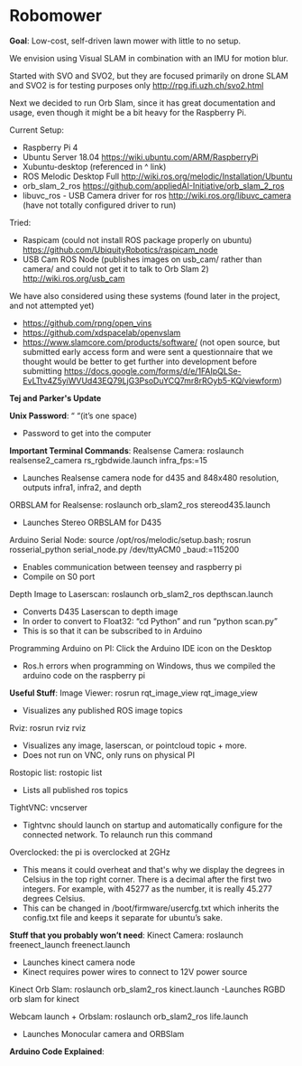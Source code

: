 # Robomower
**Goal**: Low-cost, self-driven lawn mower with little to no setup.

We envision using Visual SLAM in combination with an IMU for motion blur.

Started with SVO and SVO2, but they are focused primarily on drone SLAM and SVO2 is for testing purposes only http://rpg.ifi.uzh.ch/svo2.html


Next we decided to run Orb Slam, since it has great documentation and usage, even though it might be a bit heavy for the Raspberry Pi.

Current Setup:
- Raspberry Pi 4
- Ubuntu Server 18.04 https://wiki.ubuntu.com/ARM/RaspberryPi
- Xubuntu-desktop (referenced in ^ link)
- ROS Melodic Desktop Full http://wiki.ros.org/melodic/Installation/Ubuntu
- orb_slam_2_ros https://github.com/appliedAI-Initiative/orb_slam_2_ros 
- libuvc_ros - USB Camera driver for ros http://wiki.ros.org/libuvc_camera (have not totally configured driver to run)

Tried:
- Raspicam (could not install ROS package properly on ubuntu) https://github.com/UbiquityRobotics/raspicam_node
- USB Cam ROS Node (publishes images on usb_cam/ rather than camera/ and could not get it to talk to Orb Slam 2) http://wiki.ros.org/usb_cam

We have also considered using these systems (found later in the project, and not attempted yet)
- https://github.com/rpng/open_vins
- https://github.com/xdspacelab/openvslam
- https://www.slamcore.com/products/software/ (not open source, but submitted early access form and were sent a questionnaire that we thought would be better to get further into development before submitting https://docs.google.com/forms/d/e/1FAIpQLSe-EvLTtv4Z5yiWVUd43EQ79LjG3PsoDuYCQ7mr8rROyb5-KQ/viewform)


**Tej and Parker's Update**

**Unix Password**: “ “(it’s one space)
- Password to get into the computer

**Important Terminal Commands**:
Realsense Camera: roslaunch realsense2_camera rs_rgbdwide.launch infra_fps:=15
- Launches Realsense camera node for d435 and 848x480 resolution, outputs infra1, infra2, and depth

ORBSLAM for Realsense: roslaunch orb_slam2_ros stereod435.launch
- Launches Stereo ORBSLAM for D435

Arduino Serial Node: source /opt/ros/melodic/setup.bash; rosrun rosserial_python serial_node.py /dev/ttyACM0  _baud:=115200 
- Enables communication between teensey and raspberry pi
- Compile on S0 port

Depth Image to Laserscan: roslaunch orb_slam2_ros depthscan.launch
- Converts D435 Laserscan to depth image 
- In order to convert to Float32: “cd Python” and run “python scan.py”
- This is so that it can be subscribed to in Arduino

Programming Arduino on PI: Click the Arduino IDE icon on the Desktop
- Ros.h errors when programming on Windows, thus we compiled the arduino code on the raspberry pi 

**Useful Stuff**:
Image Viewer: rosrun rqt_image_view rqt_image_view
- Visualizes any published ROS image topics

Rviz: rosrun rviz rviz
- Visualizes any image, laserscan, or pointcloud topic + more. 
- Does not run on VNC, only runs on physical PI

Rostopic list: rostopic list
- Lists all published ros topics

TightVNC: vncserver
- Tightvnc should launch on startup and automatically configure for the connected network. To relaunch run this command

Overclocked: the pi is overclocked at 2GHz
- This means it could overheat and that's why we display the degrees in Celsius in the top right corner. There is a decimal after the first two integers. For example, with 45277 as the number, it is really 45.277 degrees Celsius. 
- This can be changed in /boot/firmware/usercfg.txt which inherits the config.txt file and keeps it separate for ubuntu’s sake. 

**Stuff that you probably won’t need**:
Kinect Camera: roslaunch freenect_launch freenect.launch
- Launches kinect camera node
- Kinect requires power wires to connect to 12V power source

Kinect Orb Slam: roslaunch orb_slam2_ros kinect.launch
-Launches RGBD orb slam for kinect

Webcam launch + Orbslam: roslaunch orb_slam2_ros life.launch
- Launches Monocular camera and ORBSlam

**Arduino Code Explained**:



